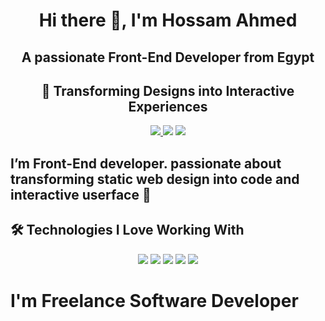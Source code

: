 

<h1 align="center">Hi there 👋, I'm Hossam Ahmed</h1>
<h2 align="center">A passionate Front-End Developer from Egypt</h2>
<h2 align="center">🚀 Transforming Designs into Interactive Experiences</h2>


<p align="center">
    <a href="https://www.linkedin.com/in/hossam-ahmed-1891bb204/" target="_blank"><img src="https://img.shields.io/badge/linkedin-%230177B5?style=flat&logo=linkedin&logoColor=white"</a>
    <a href="https://twitter.com/hossamofficia1" target="_blank"><img src="https://img.shields.io/badge/twitter-%231FA1F1?style=flat&logo=twitter&logoColor=white"/></a>
    <a href="https://www.instagram.com/hossam1__ahmedd/" target="_blank"><img src="https://img.shields.io/badge/instagram-%23E4415F?style=flat&logo=instagram&logoColor=white"/></a>
  </p>

<h2 align="start">I’m Front-End developer. passionate about transforming static web design into code and interactive userface 🚀</h2>

## 🛠️ Technologies I Love Working With

<p align="center">
  <img src="https://img.shields.io/badge/HTML-%23E44D26?style=for-the-badge&logo=html5&logoColor=white">
  <img src="https://img.shields.io/badge/CSS-%231572B6?style=for-the-badge&logo=css3&logoColor=white">
  <img src="https://img.shields.io/badge/JavaScript-%23F7DF1E?style=for-the-badge&logo=javascript&logoColor=black">
  <img src="https://img.shields.io/badge/Bootstrap-%23563D7C?style=for-the-badge&logo=bootstrap&logoColor=white">
  <img src="https://img.shields.io/badge/ReactJS-%2361DAFB?style=for-the-badge&logo=react&logoColor=black">
</p>
  

# I'm Freelance Software  Developer
